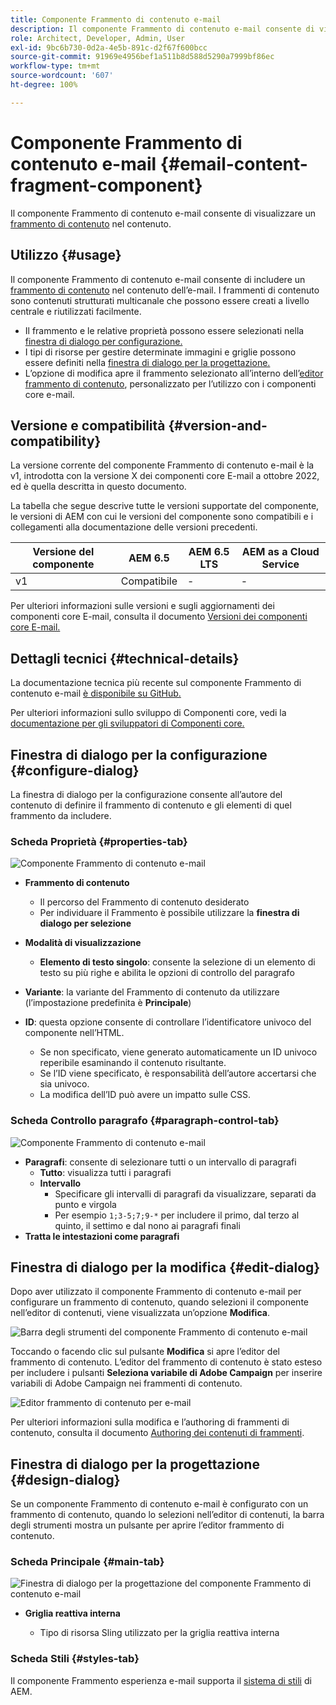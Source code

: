 ```yaml
---
title: Componente Frammento di contenuto e-mail
description: Il componente Frammento di contenuto e-mail consente di visualizzare un frammento di contenuto nel contenuto.
role: Architect, Developer, Admin, User
exl-id: 9bc6b730-0d2a-4e5b-891c-d2f67f600bcc
source-git-commit: 91969e4956bef1a511b8d588d5290a7999bf86ec
workflow-type: tm+mt
source-wordcount: '607'
ht-degree: 100%

---
```



# Componente Frammento di contenuto e-mail {#email-content-fragment-component}

Il componente Frammento di contenuto e-mail consente di visualizzare un [frammento di contenuto](https://experienceleague.adobe.com/docs/experience-manager-cloud-service/assets/content-fragments/content-fragments.html?lang=it) nel contenuto.

## Utilizzo {#usage}

Il componente Frammento di contenuto e-mail consente di includere un [frammento di contenuto](https://experienceleague.adobe.com/docs/experience-manager-cloud-service/assets/content-fragments/content-fragments.html?lang=it) nel contenuto dell’e-mail. I frammenti di contenuto sono contenuti strutturati multicanale che possono essere creati a livello centrale e riutilizzati facilmente.

* Il frammento e le relative proprietà possono essere selezionati nella [finestra di dialogo per configurazione.](#configure-dialog)
* I tipi di risorse per gestire determinate immagini e griglie possono essere definiti nella [finestra di dialogo per la progettazione.](#design-dialog)
* L’opzione di modifica apre il frammento selezionato all’interno dell’[editor frammento di contenuto](#edit-dialog), personalizzato per l’utilizzo con i componenti core e-mail.

## Versione e compatibilità {#version-and-compatibility}

La versione corrente del componente Frammento di contenuto e-mail è la v1, introdotta con la versione X dei componenti core E-mail a ottobre 2022, ed è quella descritta in questo documento.

La tabella che segue descrive tutte le versioni supportate del componente, le versioni di AEM con cui le versioni del componente sono compatibili e i collegamenti alla documentazione delle versioni precedenti.

| Versione del componente | AEM 6.5 | AEM 6.5 LTS | AEM as a Cloud Service |
|---|---|---|---|
| v1 | Compatibile | - | - |

Per ulteriori informazioni sulle versioni e sugli aggiornamenti dei componenti core E-mail, consulta il documento [Versioni dei componenti core E-mail.](/help/email/versions.md)

## Dettagli tecnici {#technical-details}

La documentazione tecnica più recente sul componente Frammento di contenuto e-mail [è disponibile su GitHub.](https://adobe.com/go/aem_cmp_tech_email_cf_v1)

Per ulteriori informazioni sullo sviluppo di Componenti core, vedi la [documentazione per gli sviluppatori di Componenti core.](/help/developing/overview.md)

## Finestra di dialogo per la configurazione {#configure-dialog}

La finestra di dialogo per la configurazione consente all’autore del contenuto di definire il frammento di contenuto e gli elementi di quel frammento da includere.

### Scheda Proprietà {#properties-tab}

![Componente Frammento di contenuto e-mail](/help/email/assets/email-content-fragment-edit-properties.png)

* **Frammento di contenuto**

   * Il percorso del Frammento di contenuto desiderato
   * Per individuare il Frammento è possibile utilizzare la **finestra di dialogo per selezione**

* **Modalità di visualizzazione**
   * **Elemento di testo singolo**: consente la selezione di un elemento di testo su più righe e abilita le opzioni di controllo del paragrafo
* **Variante**: la variante del Frammento di contenuto da utilizzare (l’impostazione predefinita è **Principale**)

* **ID**: questa opzione consente di controllare l’identificatore univoco del componente nell’HTML.
   * Se non specificato, viene generato automaticamente un ID univoco reperibile esaminando il contenuto risultante.
   * Se l’ID viene specificato, è responsabilità dell’autore accertarsi che sia univoco.
   * La modifica dell’ID può avere un impatto sulle CSS.

### Scheda Controllo paragrafo {#paragraph-control-tab}

![Componente Frammento di contenuto e-mail](/help/assets/content-fragment-edit-paragraph.png)

* **Paragrafi**: consente di selezionare tutti o un intervallo di paragrafi
   * **Tutto**: visualizza tutti i paragrafi
   * **Intervallo**
      * Specificare gli intervalli di paragrafi da visualizzare, separati da punto e virgola
      * Per esempio `1;3-5;7;9-*` per includere il primo, dal terzo al quinto, il settimo e dal nono ai paragrafi finali
* **Tratta le intestazioni come paragrafi**

## Finestra di dialogo per la modifica {#edit-dialog}

Dopo aver utilizzato il componente Frammento di contenuto e-mail per configurare un frammento di contenuto, quando selezioni il componente nell’editor di contenuti, viene visualizzata un’opzione **Modifica**.

![Barra degli strumenti del componente Frammento di contenuto e-mail](/help/email/assets/email-content-fragment-edit-toolbar.png)

Toccando o facendo clic sul pulsante **Modifica** si apre l’editor del frammento di contenuto. L’editor del frammento di contenuto è stato esteso per includere i pulsanti **Seleziona variabile di Adobe Campaign** per inserire variabili di Adobe Campaign nei frammenti di contenuto.

![Editor frammento di contenuto per e-mail](/help/email/assets/email-content-fragment-editor.png)

Per ulteriori informazioni sulla modifica e l’authoring di frammenti di contenuto, consulta il documento [Authoring dei contenuti di frammenti](https://experienceleague.adobe.com/docs/experience-manager-cloud-service/content/assets/content-fragments/content-fragments-variations.html?lang=it).

## Finestra di dialogo per la progettazione {#design-dialog}

Se un componente Frammento di contenuto e-mail è configurato con un frammento di contenuto, quando lo selezioni nell’editor di contenuti, la barra degli strumenti mostra un pulsante per aprire l’editor frammento di contenuto.


### Scheda Principale {#main-tab}

![Finestra di dialogo per la progettazione del componente Frammento di contenuto e-mail](/help/email/assets/email-content-fragment-design.png)

* **Griglia reattiva interna**

   * Tipo di risorsa Sling utilizzato per la griglia reattiva interna

### Scheda Stili {#styles-tab}

Il componente Frammento esperienza e-mail supporta il [sistema di stili](/help/get-started/authoring.md#component-styling) di AEM.
